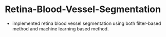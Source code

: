 # Retina-Blood-Vessel-Segmentation
- implemented retina blood vessel segmentation using both filter-based method and machine learning based method.

